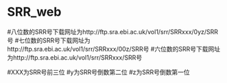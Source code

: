# SRR_web
#八位数的SRR号下载网址为http://ftp.sra.ebi.ac.uk/vol1/srr/SRRxxx/0yz/SRR号
#七位数的SRR号下载网址为http://ftp.sra.ebi.ac.uk/vol1/srr/SRRxxx/00z/SRR号
#六位数的SRR号下载网址为http://ftp.sra.ebi.ac.uk/vol1/srr/SRRxxx/SRR号

#XXX为SRR号前三位
#y为SRR号倒数第二位
#z为SRR号倒数第一位


